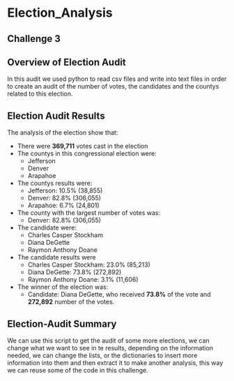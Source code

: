 # Election_Analysis
## Challenge 3

## Overview of Election Audit
In this audit we used python to read csv files and write into text files in order to create an audit of the number of votes, the candidates and the countys related to this election.

## Election Audit Results
The analysis of the election show that:
- There were **369,711** votes cast in the election 
- The countys in this congressional election were:
  - Jefferson
  - Denver
  - Arapahoe
- The countys results were:
  - Jefferson: 10.5% (38,855)
  - Denver: 82.8% (306,055)
  - Arapahoe: 6.7% (24,801)
- The county with the largest number of votes was: 
  - Denver: 82.8% (306,055)
- The candidate were:
  - Charles Casper Stockham
  - Diana DeGette
  - Raymon Anthony Doane
- The candidate results were
  - Charles Casper Stockham: 23.0% (85,213)
  - Diana DeGette: 73.8% (272,892)
  - Raymon Anthony Doane: 3.1% (11,606)
- The winner of the election was:
  - Candidate: Diana DeGette, who received **73.8%** of the vote and **272,892** number of the votes.

## Election-Audit Summary
We can use this script to get the audit of some more elections, we can change what we want to see in te results, depending on the information needed, we can change the lists, or the dictionaries to insert more information into them and then extract it to make another analysis, this way we can reuse some of the code in this challenge.




